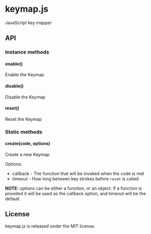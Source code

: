 keymap.js
=========

JavaScript key mapper

## API

### Instance methods

#### enable()
Enable the Keymap

#### disable()
Disable the Keymap

#### reset()
Reset the Keymap

### Static methods

#### create(code, options)
Create a new Keymap

Options:

* callback - The function that will be invoked when the code is met
* timeout - How long between key strokes before <code>reset</code> is called


__NOTE:__ options can be either a function, or an object. If a function is provided it will be used as the callback option, and timeout will be the default.


## License

keymap.js is released under the MIT license.